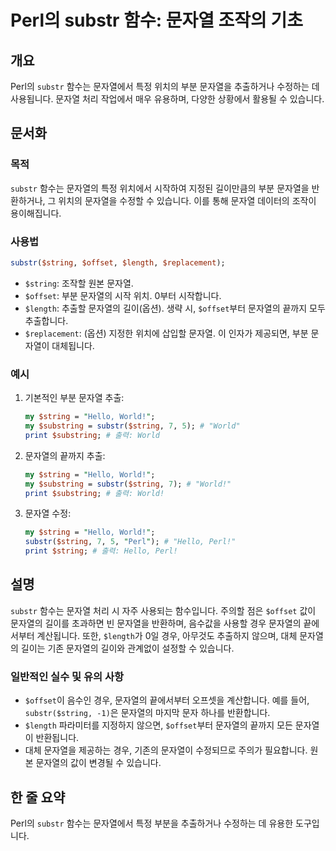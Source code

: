 <!--
Meta Description: # Perl의 substr 함수: 문자열 조작의 기초 ## 개요 Perl의 `substr` 함수는 문자열에서 특정 위치의 부분 문자열을 추출하거나 수정하는 데 사용됩니다. 문자열 처리 작업에서 매우 유용하며, 다양한 상황에서 활용될 수 있습니다. ## 문서화 ### 목...
Meta Keywords: 문자열의, substr, string, 문자열, perl
-->

# Perl의 substr 함수: 문자열 조작의 기초

## 개요
Perl의 `substr` 함수는 문자열에서 특정 위치의 부분 문자열을 추출하거나 수정하는 데 사용됩니다. 문자열 처리 작업에서 매우 유용하며, 다양한 상황에서 활용될 수 있습니다.

## 문서화
### 목적
`substr` 함수는 문자열의 특정 위치에서 시작하여 지정된 길이만큼의 부분 문자열을 반환하거나, 그 위치의 문자열을 수정할 수 있습니다. 이를 통해 문자열 데이터의 조작이 용이해집니다.

### 사용법
```perl
substr($string, $offset, $length, $replacement);
```

- `$string`: 조작할 원본 문자열.
- `$offset`: 부분 문자열의 시작 위치. 0부터 시작합니다.
- `$length`: 추출할 문자열의 길이(옵션). 생략 시, `$offset`부터 문자열의 끝까지 모두 추출합니다.
- `$replacement`: (옵션) 지정한 위치에 삽입할 문자열. 이 인자가 제공되면, 부분 문자열이 대체됩니다.

### 예시
1. 기본적인 부분 문자열 추출:
   ```perl
   my $string = "Hello, World!";
   my $substring = substr($string, 7, 5); # "World"
   print $substring; # 출력: World
   ```

2. 문자열의 끝까지 추출:
   ```perl
   my $string = "Hello, World!";
   my $substring = substr($string, 7); # "World!"
   print $substring; # 출력: World!
   ```

3. 문자열 수정:
   ```perl
   my $string = "Hello, World!";
   substr($string, 7, 5, "Perl"); # "Hello, Perl!"
   print $string; # 출력: Hello, Perl!
   ```

## 설명
`substr` 함수는 문자열 처리 시 자주 사용되는 함수입니다. 주의할 점은 `$offset` 값이 문자열의 길이를 초과하면 빈 문자열을 반환하며, 음수값을 사용할 경우 문자열의 끝에서부터 계산됩니다. 또한, `$length`가 0일 경우, 아무것도 추출하지 않으며, 대체 문자열의 길이는 기존 문자열의 길이와 관계없이 설정할 수 있습니다.

### 일반적인 실수 및 유의 사항
- `$offset`이 음수인 경우, 문자열의 끝에서부터 오프셋을 계산합니다. 예를 들어, `substr($string, -1)`은 문자열의 마지막 문자 하나를 반환합니다.
- `$length` 파라미터를 지정하지 않으면, `$offset`부터 문자열의 끝까지 모든 문자열이 반환됩니다.
- 대체 문자열을 제공하는 경우, 기존의 문자열이 수정되므로 주의가 필요합니다. 원본 문자열의 값이 변경될 수 있습니다.

## 한 줄 요약
Perl의 `substr` 함수는 문자열에서 특정 부분을 추출하거나 수정하는 데 유용한 도구입니다.
